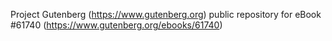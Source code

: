 Project Gutenberg (https://www.gutenberg.org) public repository for eBook #61740 (https://www.gutenberg.org/ebooks/61740)
